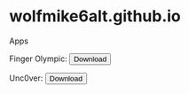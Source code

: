 # wolfmike6alt.github.io

Apps

Finger Olympic:
<a href="itms-services://?action=download-manifest&url=https://raw.githubusercontent.com/WolfMike6Alt/wolfmike6alt.github.io/main/fingerway.plist"><button type="button">Download</button></a>

Unc0ver: <a href="itms-services://?action=download-manifest&url=https://raw.githubusercontent.com/WolfMike6Alt/wolfmike6alt.github.io/main/unc0ver.plist"><button type="button">Download</button></a>
